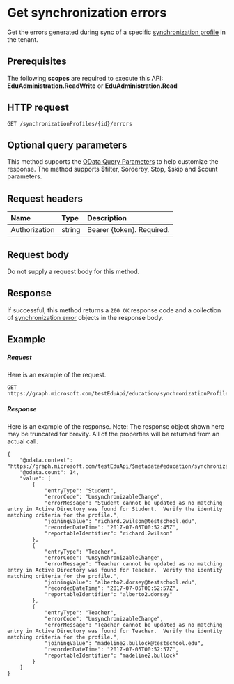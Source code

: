 # Get synchronization errors

Get the errors generated during sync of a specific [synchronization profile](..\resources\synchronizationProfile.md) in the tenant.

## Prerequisites
The following **scopes** are required to execute this API: **EduAdministration.ReadWrite** or **EduAdministration.Read**

## HTTP request
<!-- { "blockType": "ignored" } -->
```http
GET /synchronizationProfiles/{id}/errors
```
## Optional query parameters
This method supports the [OData Query Parameters](http://developer.microsoft.com/en-us/graph/docs/overview/query_parameters) to help customize the response. The method supports $filter, $orderby, $top, $skip and $count parameters.

## Request headers
| Name       | Type | Description|
|:-----------|:------|:----------|
| Authorization  | string  | Bearer {token}. Required.  |

## Request body
Do not supply a request body for this method.
## Response
If successful, this method returns a `200 OK` response code and a collection of [synchronization error](../resources/synchronizationerror.md) objects in the response body.

## Example
##### Request
Here is an example of the request.
<!-- {
  "blockType": "request",
  "name": "get_synchronizationProfile_error"
}-->
```http
GET https://graph.microsoft.com/testEduApi/education/synchronizationProfiles/{id}/error
```

##### Response
Here is an example of the response. Note: The response object shown here may be truncated for brevity. All of the properties will be returned from an actual call.
<!-- {
  "blockType": "response",
  "@odata.type": "microsoft.graph.synchronizationError",
  "isCollection": true
} -->
```http
{
    "@odata.context": "https://graph.microsoft.com/testEduApi/$metadata#education/synchronizationProfiles('{id}')/errors",
    "@odata.count": 14,
    "value": [
        {
            "entryType": "Student",
            "errorCode": "UnsynchronizableChange",
            "errorMessage": "Student cannot be updated as no matching entry in Active Directory was found for Student.  Verify the identity matching criteria for the profile.",
            "joiningValue": "richard.2wilson@testschool.edu",
            "recordedDateTime": "2017-07-05T00:52:45Z",
            "reportableIdentifier": "richard.2wilson"
        },
        {
            "entryType": "Teacher",
            "errorCode": "UnsynchronizableChange",
            "errorMessage": "Teacher cannot be updated as no matching entry in Active Directory was found for Teacher.  Verify the identity matching criteria for the profile.",
            "joiningValue": "alberto2.dorsey@testschool.edu",
            "recordedDateTime": "2017-07-05T00:52:57Z",
            "reportableIdentifier": "alberto2.dorsey"
        },
        {
            "entryType": "Teacher",
            "errorCode": "UnsynchronizableChange",
            "errorMessage": "Teacher cannot be updated as no matching entry in Active Directory was found for Teacher.  Verify the identity matching criteria for the profile.",
            "joiningValue": "madeline2.bullock@testschool.edu",
            "recordedDateTime": "2017-07-05T00:52:57Z",
            "reportableIdentifier": "madeline2.bullock"
        }
    ]
}
```